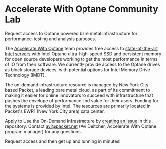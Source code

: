 # Accelerate With Optane Community Lab
Request access to Optane powered bare metal infrastructure for performance-testing and analysis purposes.

The [Accelerate With Optane](https://www.acceleratewithoptane.com/) team provides free access to [state-of-the-art Intel servers](https://www.acceleratewithoptane.com/access) with Intel Optane ultra-high-speed SSD and persistent memory for open source developers working to get the most performance in terms of IO from their software. We currently provide access to the Optane drives as block storage devices, with potential options for Intel Memory Drive Technology (IMDT).

The on-demand infrastructure resource is managed by New York City-based Packet, a leading bare metal cloud, as part of its commitment to making it easier for online innovators to succeed with infrastructure that pushes the envelope of performance and value for their users. Funding for the systems is provided by Intel. The resources are primarily located in Packet's EWR1 (New York City area) data center.

Apply to Use the On-Demand Infrastructure by [creating an issue](https://github.com/AccelerateWithOptane/lab/issues/new) in this repository. Contact avi@packet.net (Avi Deitcher, Accelerate With Optane program manager) for any questions.

Request access and then get up and running in minutes!

